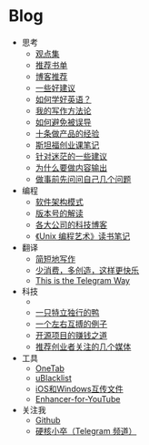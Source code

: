 # Blog
-  思考
    -  [观点集](https://github.com/jacksonwuu/blog/blob/main/1-Thinking/%E8%A7%82%E7%82%B9%E9%9B%86.md)
    -  [推荐书单](https://github.com/jacksonwuu/blog/blob/main/1-Thinking/%E6%8E%A8%E8%8D%90%E4%B9%A6%E5%8D%95.md)
    -  [博客推荐](https://github.com/jacksonwuu/blog/blob/main/1-Thinking/%E5%8D%9A%E5%AE%A2%E6%8E%A8%E8%8D%90.md)
    -  [一些好建议](https://github.com/jacksonwuu/blog/blob/main/1-Thinking/%E4%B8%80%E4%BA%9B%E5%A5%BD%E5%BB%BA%E8%AE%AE.md)
    -  [如何学好英语？](https://github.com/jacksonwuu/blog/blob/main/1-Thinking/%E5%A6%82%E4%BD%95%E5%AD%A6%E5%A5%BD%E8%8B%B1%E8%AF%AD%EF%BC%9F.md)
    -  [我的写作方法论](https://github.com/jacksonwuu/blog/blob/main/1-Thinking/%E6%88%91%E7%9A%84%E5%86%99%E4%BD%9C%E6%96%B9%E6%B3%95%E8%AE%BA.md)
    -  [如何避免被误导](https://github.com/jacksonwuu/blog/blob/main/1-Thinking/%E5%A6%82%E4%BD%95%E9%81%BF%E5%85%8D%E8%A2%AB%E8%AF%AF%E5%AF%BC.md)
    -  [十条做产品的经验](https://github.com/jacksonwuu/blog/blob/main/1-Thinking/%E5%8D%81%E6%9D%A1%E5%81%9A%E4%BA%A7%E5%93%81%E7%9A%84%E7%BB%8F%E9%AA%8C.md)
    -  [斯坦福创业课笔记](https://github.com/jacksonwuu/blog/blob/main/1-Thinking/%E6%96%AF%E5%9D%A6%E7%A6%8F%E5%88%9B%E4%B8%9A%E8%AF%BE%E7%AC%94%E8%AE%B0.md)
    -  [针对迷茫的一些建议](https://github.com/jacksonwuu/blog/blob/main/1-Thinking/%E9%92%88%E5%AF%B9%E8%BF%B7%E8%8C%AB%E7%9A%84%E4%B8%80%E4%BA%9B%E5%BB%BA%E8%AE%AE.md)
    -  [为什么要做内容输出](https://github.com/jacksonwuu/blog/blob/main/1-Thinking/%E4%B8%BA%E4%BB%80%E4%B9%88%E8%A6%81%E5%81%9A%E5%86%85%E5%AE%B9%E8%BE%93%E5%87%BA.md)
    -  [做事前先问问自己几个问题](https://github.com/jacksonwuu/blog/blob/main/1-Thinking/%E5%81%9A%E4%BA%8B%E5%89%8D%E5%85%88%E9%97%AE%E9%97%AE%E8%87%AA%E5%B7%B1%E5%87%A0%E4%B8%AA%E9%97%AE%E9%A2%98.md)
-  编程
    -  [软件架构模式](https://github.com/jacksonwuu/blog/blob/main/2-Programming/%E8%BD%AF%E4%BB%B6%E6%9E%B6%E6%9E%84%E6%A8%A1%E5%BC%8F.md)
    -  [版本号的解读](https://github.com/jacksonwuu/blog/blob/main/2-Programming/%E7%89%88%E6%9C%AC%E5%8F%B7%E7%9A%84%E8%A7%A3%E8%AF%BB.md)
    -  [各大公司的科技博客](https://github.com/jacksonwuu/blog/blob/main/2-Programming/%E5%90%84%E5%A4%A7%E5%85%AC%E5%8F%B8%E7%9A%84%E7%A7%91%E6%8A%80%E5%8D%9A%E5%AE%A2.md)
    -  [《Unix 编程艺术》读书笔记](https://github.com/jacksonwuu/blog/blob/main/2-Programming/%E3%80%8AUnix%20%E7%BC%96%E7%A8%8B%E8%89%BA%E6%9C%AF%E3%80%8B%E8%AF%BB%E4%B9%A6%E7%AC%94%E8%AE%B0.md)
-  翻译
    -  [简短地写作](https://github.com/jacksonwuu/blog/blob/main/3-Translation/%E7%AE%80%E7%9F%AD%E5%9C%B0%E5%86%99%E4%BD%9C.md)
    -  [少消费，多创造，这样更快乐](https://github.com/jacksonwuu/blog/blob/main/3-Translation/%E5%B0%91%E6%B6%88%E8%B4%B9%EF%BC%8C%E5%A4%9A%E5%88%9B%E9%80%A0%EF%BC%8C%E8%BF%99%E6%A0%B7%E6%9B%B4%E5%BF%AB%E4%B9%90.md)
    -  [This is the Telegram Way](https://github.com/jacksonwuu/blog/blob/main/3-Translation/This%20is%20the%20Telegram%20Way.md)
-  科技
    -  [](https://github.com/jacksonwuu/blog/blob/main/4-Technology/.DS_Store)
    -  [一只特立独行的鸭](https://github.com/jacksonwuu/blog/blob/main/4-Technology/%E4%B8%80%E5%8F%AA%E7%89%B9%E7%AB%8B%E7%8B%AC%E8%A1%8C%E7%9A%84%E9%B8%AD.md)
    -  [一个左右互搏的例子](https://github.com/jacksonwuu/blog/blob/main/4-Technology/%E4%B8%80%E4%B8%AA%E5%B7%A6%E5%8F%B3%E4%BA%92%E6%90%8F%E7%9A%84%E4%BE%8B%E5%AD%90.md)
    -  [开源项目的赚钱之道](https://github.com/jacksonwuu/blog/blob/main/4-Technology/%E5%BC%80%E6%BA%90%E9%A1%B9%E7%9B%AE%E7%9A%84%E8%B5%9A%E9%92%B1%E4%B9%8B%E9%81%93.md)
    -  [推荐创业者关注的几个媒体](https://github.com/jacksonwuu/blog/blob/main/4-Technology/%E6%8E%A8%E8%8D%90%E5%88%9B%E4%B8%9A%E8%80%85%E5%85%B3%E6%B3%A8%E7%9A%84%E5%87%A0%E4%B8%AA%E5%AA%92%E4%BD%93.md)
-  工具
    -  [OneTab](https://github.com/jacksonwuu/blog/blob/main/5-Tool/OneTab.md)
    -  [uBlacklist](https://github.com/jacksonwuu/blog/blob/main/5-Tool/uBlacklist.md)
    -  [iOS和Windows互传文件](https://github.com/jacksonwuu/blog/blob/main/5-Tool/iOS%E5%92%8CWindows%E4%BA%92%E4%BC%A0%E6%96%87%E4%BB%B6.md)
    -  [Enhancer-for-YouTube](https://github.com/jacksonwuu/blog/blob/main/5-Tool/Enhancer-for-YouTube.md)
-  关注我
    -  [Github](https://github.com/jacksonwuu)
    -  [硬核小卒（Telegram 频道）](https://t.me/yinghexiaozu)
